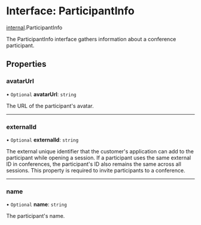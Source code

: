 # Interface: ParticipantInfo

[internal](../modules/internal.md).ParticipantInfo

The ParticipantInfo interface gathers information about a conference participant.

## Properties

### avatarUrl

• `Optional` **avatarUrl**: `string`

The URL of the participant's avatar.

___

### externalId

• `Optional` **externalId**: `string`

The external unique identifier that the customer's application can add to the participant while opening a session. If a participant uses the same external ID in conferences, the participant's ID also remains the same across all sessions. This property is required to invite participants to a conference.

___

### name

• `Optional` **name**: `string`

The participant's name.
